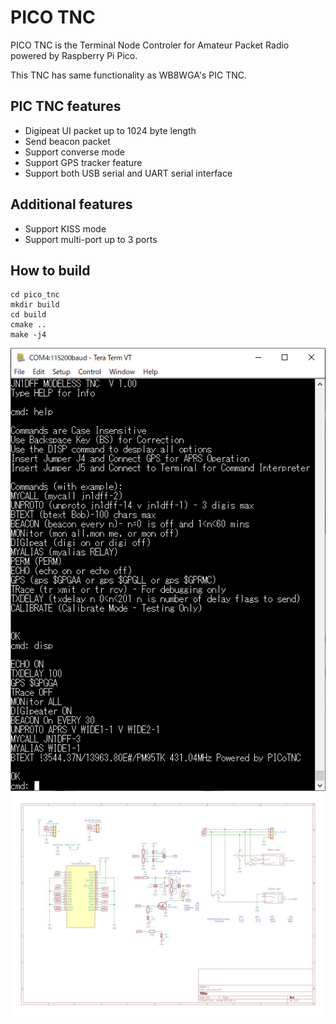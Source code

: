 # PICO TNC

PICO TNC is the Terminal Node Controler for Amateur Packet Radio powered by Raspberry Pi Pico.

This TNC has same functionality as WB8WGA's PIC TNC.

## PIC TNC features

- Digipeat UI packet up to 1024 byte length
- Send beacon packet
- Support converse mode
- Support GPS tracker feature
- Support both USB serial and UART serial interface

## Additional features

- Support KISS mode
- Support multi-port up to 3 ports

## How to build

```
cd pico_tnc
mkdir build
cd build
cmake ..
make -j4
```

![command line](command.png)
[![schemantic](schematic.jpg)](schematic.png)
